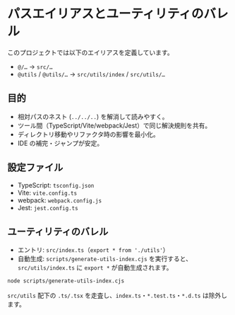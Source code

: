 # パスエイリアスとユーティリティのバレル

このプロジェクトでは以下のエイリアスを定義しています。

- `@/…` → `src/…`
- `@utils` / `@utils/…` → `src/utils/index` / `src/utils/…`

## 目的

- 相対パスのネスト (`../../..`) を解消して読みやすく。
- ツール間（TypeScript/Vite/webpack/Jest）で同じ解決規則を共有。
- ディレクトリ移動やリファクタ時の影響を最小化。
- IDE の補完・ジャンプが安定。

## 設定ファイル

- TypeScript: `tsconfig.json`
- Vite: `vite.config.ts`
- webpack: `webpack.config.js`
- Jest: `jest.config.ts`

## ユーティリティのバレル

- エントリ: `src/index.ts`（`export * from './utils'`）
- 自動生成: `scripts/generate-utils-index.cjs` を実行すると、`src/utils/index.ts` に `export *` が自動生成されます。

```bash
node scripts/generate-utils-index.cjs
```

`src/utils` 配下の `.ts/.tsx` を走査し、`index.ts`・`*.test.ts`・`*.d.ts` は除外します。

